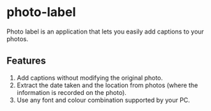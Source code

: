 # photo-label
Photo label is an application that lets you easily add captions to your photos.

## Features
1. Add captions without modifying the original photo.
2. Extract the date taken and the location from photos (where the information is recorded on the photo).
3. Use any font and colour combination supported by your PC.
